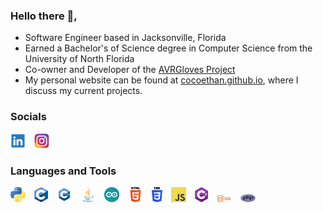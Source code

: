 ### Hello there 👋,
- Software Engineer based in Jacksonville, Florida
- Earned a Bachelor's of Science degree in Computer Science from the University of North Florida
- Co-owner and Developer of the <a href="https://github.com/AVRGloves">AVRGloves Project</a>
- My personal website can be found at <a href="https://cocoethan.github.io">cocoethan.github.io</a>, where I discuss my current projects.
### Socials
<img src="./images/socials/linkedin_logo.png">&emsp;<img src="./images/socials/instagram_logo.png">

### Languages and Tools
<img src="./images/langs_tools/python_logo.png">&emsp;<img src="./images/langs_tools/c_logo.png">&emsp;<img src="./images/langs_tools/c++_logo.png">&emsp;<img src="./images/langs_tools/java_logo.png">&emsp;<img src="./images/langs_tools/arduino_logo.png">&emsp;<img src="./images/langs_tools/html5_logo.png">&emsp;<img src="./images/langs_tools/css3_logo.png">&emsp;<img src="./images/langs_tools/js_logo.png">&emsp;<img src="./images/langs_tools/csharp_logo.png">&emsp;<img src="./images/langs_tools/sql_logo.png">&emsp;<img src="./images/langs_tools/php_logo.png">
